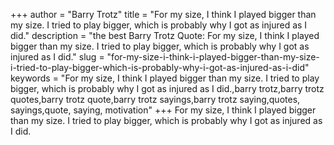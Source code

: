 +++
author = "Barry Trotz"
title = "For my size, I think I played bigger than my size. I tried to play bigger, which is probably why I got as injured as I did."
description = "the best Barry Trotz Quote: For my size, I think I played bigger than my size. I tried to play bigger, which is probably why I got as injured as I did."
slug = "for-my-size-i-think-i-played-bigger-than-my-size-i-tried-to-play-bigger-which-is-probably-why-i-got-as-injured-as-i-did"
keywords = "For my size, I think I played bigger than my size. I tried to play bigger, which is probably why I got as injured as I did.,barry trotz,barry trotz quotes,barry trotz quote,barry trotz sayings,barry trotz saying,quotes, sayings,quote, saying, motivation"
+++
For my size, I think I played bigger than my size. I tried to play bigger, which is probably why I got as injured as I did.
